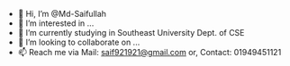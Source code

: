 - 👋 Hi, I’m @Md-Saifullah
- 👀 I’m interested in ...
- 🌱 I’m currently studying in Southeast University Dept. of CSE
- 💞️ I’m looking to collaborate on ...
- 📫 Reach me via 
Mail: saif921921@gmail.com 
or,
Contact: 01949451121

<!---
Md-Saifullah/Md-Saifullah is a ✨ special ✨ repository because its `README.md` (this file) appears on your GitHub profile.
You can click the Preview link to take a look at your changes.
--->
